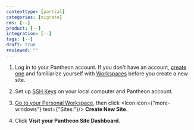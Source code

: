 ```yaml
---
contenttype: [partial]
categories: [migrate]
cms: [--]
product: [--]
integration: [--]
tags: [--]
draft: true
reviewed: ""
---
```


1. Log in to your Pantheon account. If you don't have an account, [create one](https://pantheon.io/register?docs) and familiarize yourself with [Workspaces](/guides/account-mgmt/workspace-sites-teams/workspaces) before you create a new site.

1. Set up [SSH Keys](/ssh-keys) on your local computer and Pantheon account.

1. [Go to your Personal Workspace](/guides/account-mgmt/workspace-sites-teams/workspaces#switch-between-workspaces), then click <Icon icon={"more-windows"} text={"Sites:"}/> **Create New Site**.

1. Click **Visit your Pantheon Site Dashboard**.
